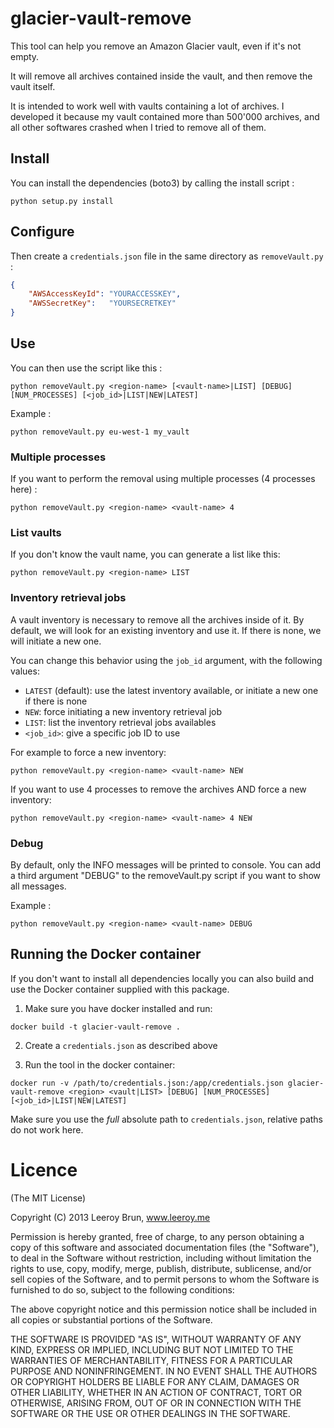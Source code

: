 glacier-vault-remove
======================

This tool can help you remove an Amazon Glacier vault, even if it's not empty.

It will remove all archives contained inside the vault, and then remove the vault itself.

It is intended to work well with vaults containing a lot of archives. I developed it because my vault contained more than 500'000 archives, and all other softwares crashed when I tried to remove all of them.

## Install

You can install the dependencies (boto3) by calling the install script :

```shell
python setup.py install
```

## Configure

Then create a `credentials.json` file in the same directory as `removeVault.py` :

```json
{
	"AWSAccessKeyId": "YOURACCESSKEY",
	"AWSSecretKey":   "YOURSECRETKEY"
}
```

## Use

You can then use the script like this :

```shell
python removeVault.py <region-name> [<vault-name>|LIST] [DEBUG] [NUM_PROCESSES] [<job_id>|LIST|NEW|LATEST]
```

Example :

```shell
python removeVault.py eu-west-1 my_vault
```

### Multiple processes

If you want to perform the removal using multiple processes (4 processes here) :

```shell
python removeVault.py <region-name> <vault-name> 4
```

### List vaults

If you don't know the vault name, you can generate a list like this:

```shell
python removeVault.py <region-name> LIST
```

### Inventory retrieval jobs

A vault inventory is necessary to remove all the archives inside of it.
By default, we will look for an existing inventory and use it.
If there is none, we will initiate a new one.

You can change this behavior using the `job_id` argument, with the following values:
- `LATEST` (default): use the latest inventory available, or initiate a new one if there is none
- `NEW`: force initiating a new inventory retrieval job
- `LIST`: list the inventory retrieval jobs availables
- `<job_id>`: give a specific job ID to use

For example to force a new inventory:

```shell
python removeVault.py <region-name> <vault-name> NEW
```

If you want to use 4 processes to remove the archives AND force a new inventory:

```shell
python removeVault.py <region-name> <vault-name> 4 NEW
```

### Debug

By default, only the INFO messages will be printed to console. You can add a third argument "DEBUG" to the removeVault.py script if you want to show all messages.

Example :

```shell
python removeVault.py <region-name> <vault-name> DEBUG
```

## Running the Docker container

If you don't want to install all dependencies locally you can also build and use the Docker container supplied with this package.

1. Make sure you have docker installed and run:

```
docker build -t glacier-vault-remove .
```

2. Create a `credentials.json` as described above

3. Run the tool in the docker container:

```
docker run -v /path/to/credentials.json:/app/credentials.json glacier-vault-remove <region> <vault|LIST> [DEBUG] [NUM_PROCESSES] [<job_id>|LIST|NEW|LATEST]
```

Make sure you use the _full_ absolute path to `credentials.json`, relative paths do not work here.

Licence
======================
(The MIT License)

Copyright (C) 2013 Leeroy Brun, www.leeroy.me

Permission is hereby granted, free of charge, to any person obtaining a copy of this software and associated documentation files (the "Software"), to deal in the Software without restriction, including without limitation the rights to use, copy, modify, merge, publish, distribute, sublicense, and/or sell copies of the Software, and to permit persons to whom the Software is furnished to do so, subject to the following conditions:

The above copyright notice and this permission notice shall be included in all copies or substantial portions of the Software.

THE SOFTWARE IS PROVIDED "AS IS", WITHOUT WARRANTY OF ANY KIND, EXPRESS OR IMPLIED, INCLUDING BUT NOT LIMITED TO THE WARRANTIES OF MERCHANTABILITY, FITNESS FOR A PARTICULAR PURPOSE AND NONINFRINGEMENT. IN NO EVENT SHALL THE AUTHORS OR COPYRIGHT HOLDERS BE LIABLE FOR ANY CLAIM, DAMAGES OR OTHER LIABILITY, WHETHER IN AN ACTION OF CONTRACT, TORT OR OTHERWISE, ARISING FROM, OUT OF OR IN CONNECTION WITH THE SOFTWARE OR THE USE OR OTHER DEALINGS IN THE SOFTWARE.

